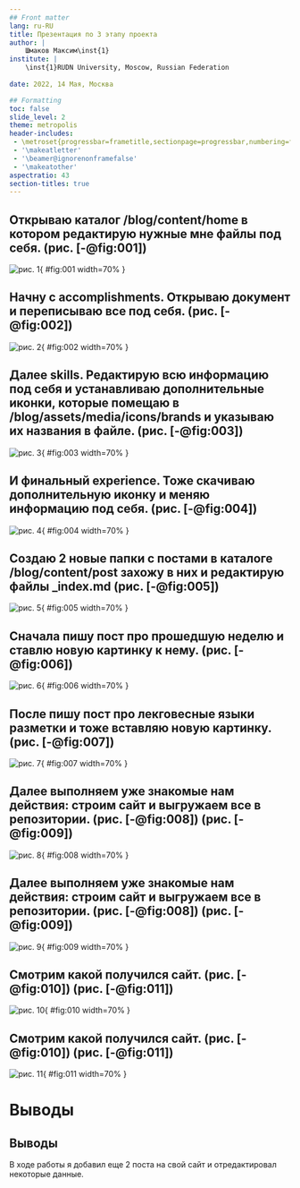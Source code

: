 ```yaml
---
## Front matter
lang: ru-RU
title: Презентация по 3 этапу проекта
author: |
	Шмаков Максим\inst{1}
institute: |
	\inst{1}RUDN University, Moscow, Russian Federation
	
date: 2022, 14 Мая, Москва

## Formatting
toc: false
slide_level: 2
theme: metropolis
header-includes: 
 - \metroset{progressbar=frametitle,sectionpage=progressbar,numbering=fraction}
 - '\makeatletter'
 - '\beamer@ignorenonframefalse'
 - '\makeatother'
aspectratio: 43
section-titles: true
---
```


## Открываю каталог /blog/content/home в котором редактирую нужные мне файлы под себя. (рис. [-@fig:001])

![рис. 1](image/Screenshot_1.png){ #fig:001 width=70% }

## Начну с accomplishments. Открываю документ и переписываю все под себя. (рис. [-@fig:002])

![рис. 2](image/Screenshot_2.png){ #fig:002 width=70% }

## Далее skills. Редактирую всю информацию под себя и устанавливаю дополнительные иконки, которые помещаю в /blog/assets/media/icons/brands и указываю их названия в файле. (рис. [-@fig:003])

![рис. 3](image/Screenshot_3.png){ #fig:003 width=70% }

## И финальный experience. Тоже скачиваю дополнительную иконку и меняю информацию под себя. (рис. [-@fig:004])

![рис. 4](image/Screenshot_4.png){ #fig:004 width=70% }

## Создаю 2 новые папки с постами в каталоге /blog/content/post захожу в них и редактирую файлы _index.md (рис. [-@fig:005])

![рис. 5](image/Screenshot_5.png){ #fig:005 width=70% }

## Сначала пишу пост про прошедшую неделю и ставлю новую картинку к нему. (рис. [-@fig:006])

![рис. 6](image/Screenshot_6.png){ #fig:006 width=70% }

## После пишу пост про лекговесные языки разметки и тоже вставляю новую картинку. (рис. [-@fig:007])

![рис. 7](image/Screenshot_7.png){ #fig:007 width=70% }

## Далее выполняем уже знакомые нам действия: строим сайт и выгружаем все в репозитории. (рис. [-@fig:008]) (рис. [-@fig:009])

![рис. 8](image/Screenshot_8.png){ #fig:008 width=70% }

## Далее выполняем уже знакомые нам действия: строим сайт и выгружаем все в репозитории. (рис. [-@fig:008]) (рис. [-@fig:009])

![рис. 9](image/Screenshot_9.png){ #fig:009 width=70% }

## Смотрим какой получился сайт. (рис. [-@fig:010]) (рис. [-@fig:011])

![рис. 10](image/Screenshot_11.png){ #fig:010 width=70% }

## Смотрим какой получился сайт. (рис. [-@fig:010]) (рис. [-@fig:011])

![рис. 11](image/Screenshot_12.png){ #fig:011 width=70% }

# Выводы
## Выводы

В ходе работы я добавил еще 2 поста на свой сайт и отредактировал некоторые данные.

